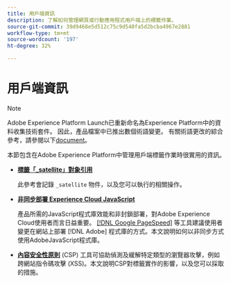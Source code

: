 ```yaml
---
title: 用戶端資訊
description: 了解如何管理網頁或行動應用程式用戶端上的標籤作業。
source-git-commit: 39d9468e5d512c75c9d540fa5d2bcba4967e2881
workflow-type: tm+mt
source-wordcount: '197'
ht-degree: 32%

---
```


# 用戶端資訊

>[!NOTE]
>
>Adobe Experience Platform Launch已重新命名為Experience Platform中的資料收集技術套件。 因此，產品檔案中已推出數個術語變更。 有關術語更改的綜合參考，請參閱以下[document](../../term-updates.md)。

本節包含在Adobe Experience Platform中管理用戶端標籤作業時很實用的資訊。

* [**標籤「_satellite」對象引用**](satellite-object.md)

   此參考會記錄 `_satellite` 物件，以及您可以執行的相關操作。

* [**非同步部署 Experience Cloud JavaScript**](asynchronous-deployment.md)

   產品所需的JavaScript程式庫效能和非封鎖部署，對Adobe Experience Cloud使用者而言日益重要。 [[!DNL Google PageSpeed]](https://developers.google.com/speed/pagespeed/insights/) 等工具建議使用者變更在網站上部署 [!DNL Adobe] 程式庫的方式。本文說明如何以非同步方式使用AdobeJavaScript程式庫。

* [**內容安全性原則**](content-security-policy.md) (CSP) 工具可協助偵測及緩解特定類型的瀏覽器攻擊，例如跨網站指令碼攻擊 (XSS)。本文說明CSP對標籤實作的影響，以及您可以採取的措施。
